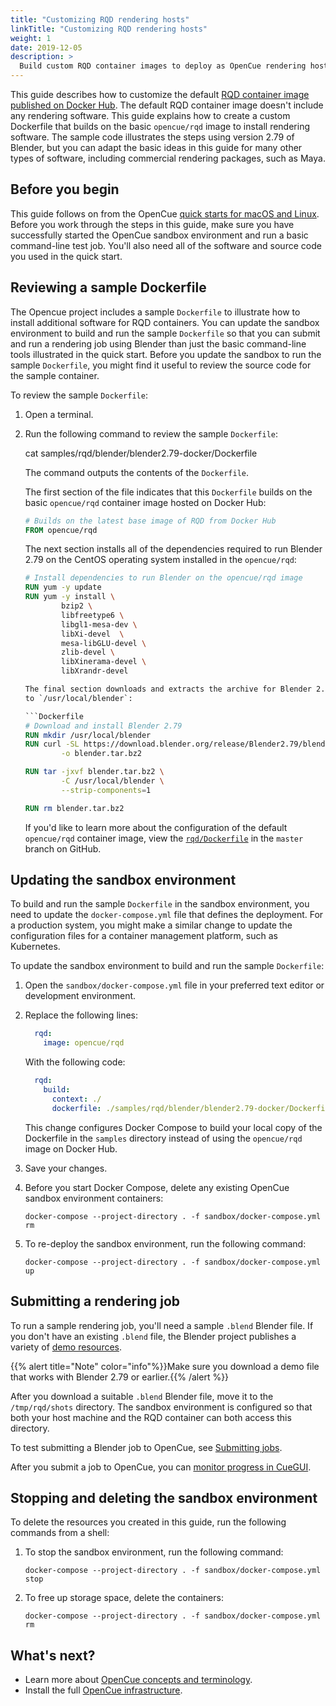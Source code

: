 ```yaml
---
title: "Customizing RQD rendering hosts"
linkTitle: "Customizing RQD rendering hosts"
weight: 1
date: 2019-12-05
description: >
  Build custom RQD container images to deploy as OpenCue rendering hosts
---
```


This guide describes how to customize the default [RQD container image published
on Docker Hub](https://hub.docker.com/r/opencue/rqd). The default RQD container
image doesn't include any rendering software. This guide explains how to create
a custom Dockerfile that builds on the basic `opencue/rqd` image to install
rendering software. The sample code illustrates the steps using version 2.79 of
Blender, but you can adapt the basic ideas in this guide for many other types
of software, including commercial rendering packages, such as Maya.

## Before you begin

This guide follows on from the OpenCue
[quick starts for macOS and Linux](/docs/quick-starts/). Before you work
through the steps in this guide, make sure you have successfully started the
OpenCue sandbox environment and run a basic command-line test job. You'll
also need all of the software and source code you used in the quick start.

## Reviewing a sample Dockerfile

The Opencue project includes a sample `Dockerfile` to illustrate how to install
additional software for RQD containers. You can update the sandbox environment
to build and run the sample `Dockerfile` so that you can submit and run a
rendering job using Blender than just the basic command-line tools illustrated
in the quick start. Before you update the sandbox to run the sample
`Dockerfile`, you might find it useful to review the source code for the
sample container.

To review the sample `Dockerfile`:

1.  Open a terminal.

1.  Run the following command to review the sample `Dockerfile`:

    cat samples/rqd/blender/blender2.79-docker/Dockerfile

    The command outputs the contents of the `Dockerfile`.

    The first section of the file indicates that this `Dockerfile`
    builds on the basic `opencue/rqd` container image hosted on
    Docker Hub:

    ```Dockerfile
    # Builds on the latest base image of RQD from Docker Hub
    FROM opencue/rqd
    ```

    The next section installs all of the dependencies required
    to run Blender 2.79 on the CentOS operating system installed in the
    `opencue/rqd`:

    ```Dockerfile
    # Install dependencies to run Blender on the opencue/rqd image
    RUN yum -y update
    RUN yum -y install \
            bzip2 \
            libfreetype6 \
            libgl1-mesa-dev \
            libXi-devel  \
            mesa-libGLU-devel \
            zlib-devel \
            libXinerama-devel \
            libXrandr-devel

    The final section downloads and extracts the archive for Blender 2.79
    to `/usr/local/blender`:

    ```Dockerfile
    # Download and install Blender 2.79
    RUN mkdir /usr/local/blender
    RUN curl -SL https://download.blender.org/release/Blender2.79/blender-2.79-linux-glibc219-x86_64.tar.bz2 \
            -o blender.tar.bz2
    
    RUN tar -jxvf blender.tar.bz2 \
            -C /usr/local/blender \
            --strip-components=1
    
    RUN rm blender.tar.bz2
    ```

    If you'd like to learn more about the configuration of the default
    `opencue/rqd` container image, view the
    [`rqd/Dockerfile`](https://github.com/AcademySoftwareFoundation/OpenCue/blob/master/rqd/Dockerfile)
    in the `master` branch on GitHub.

## Updating the sandbox environment

To build and run the sample `Dockerfile` in the sandbox environment, you need
to update the `docker-compose.yml` file that defines the deployment. For a
production system, you might make a similar change to update the configuration
files for a container management platform, such as Kubernetes.

To update the sandbox environment to build and run the sample `Dockerfile`:

1.  Open the `sandbox/docker-compose.yml` file in your preferred text
    editor or development environment.

1.  Replace the following lines:

    ```yaml
      rqd:
        image: opencue/rqd
    ```

    With the following code:

    ```yaml
      rqd:
        build:
          context: ./
          dockerfile: ./samples/rqd/blender/blender2.79-docker/Dockerfile
    ```

    This change configures Docker Compose to build your local copy of the 
    Dockerfile in the `samples` directory instead of using the
    `opencue/rqd` image on Docker Hub.

1.  Save your changes.

1.  Before you start Docker Compose, delete any existing OpenCue sandbox
    environment containers:

        docker-compose --project-directory . -f sandbox/docker-compose.yml rm

1.  To re-deploy the sandbox environment, run the following command:

        docker-compose --project-directory . -f sandbox/docker-compose.yml up

## Submitting a rendering job

To run a sample rendering job, you'll need a sample `.blend` Blender file. If
you don't have an existing `.blend` file, the Blender project publishes a
variety of  [demo resources](https://www.blender.org/download/demo-files/).

{{% alert title="Note" color="info"%}}Make sure you download a demo file that works
with Blender 2.79 or earlier.{{% /alert %}}

After you download a suitable `.blend` Blender file, move it to the
`/tmp/rqd/shots` directory. The sandbox environment is configured so that both
your host machine and the RQD container can both access this directory.

To test submitting a Blender job to OpenCue, see
[Submitting jobs](/docs/user-guides/submitting-jobs/).

After you submit a job to OpenCue, you can
[monitor progress in CueGUI](/docs/user-guides/monitoring-your-jobs/).

## Stopping and deleting the sandbox environment

To delete the resources you created in this guide, run the following commands
from a shell:

1.  To stop the sandbox environment, run the following command:

        docker-compose --project-directory . -f sandbox/docker-compose.yml stop

1.  To free up storage space, delete the containers:

        docker-compose --project-directory . -f sandbox/docker-compose.yml rm

## What's next?

*   Learn more about [OpenCue concepts and terminology](/docs/concepts/).
*   Install the full [OpenCue infrastructure](/docs/getting-started/).


